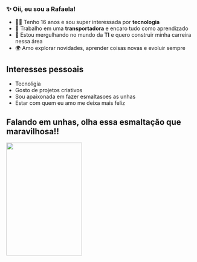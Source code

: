 ### ✨ Oii, eu sou a Rafaela!

- 👩‍💻 Tenho 16 anos e sou super interessada por **tecnologia**
- 🚚 Trabalho em uma **transportadora** e encaro tudo como aprendizado
- 🧠 Estou mergulhando no mundo da **TI** e quero construir minha carreira nessa área
- 🌍 Amo explorar novidades, aprender coisas novas e evoluir sempre

## Interesses pessoais
- Tecnoligia 
- Gosto de projetos criativos
- Sou apaixonada em fazer esmaltasoes as unhas
- Estar com quem eu amo me deixa mais feliz 

## Falando em unhas, olha essa esmaltação que maravilhosa!!
<img src="" width="200" height="300">
 

